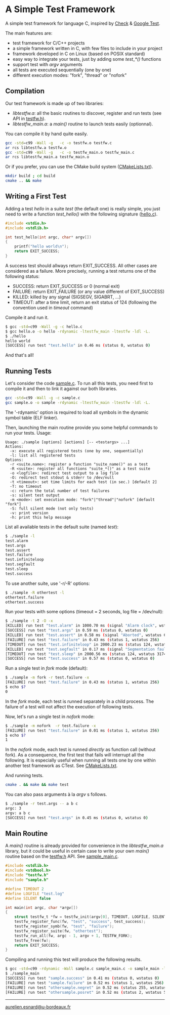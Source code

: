# A Simple Test Framework

A simple test framework for language C, inspired by [Check](https://libcheck.github.io/check/) & [Google Test](https://github.com/google/googletest).

The main features are:

* test framework for C/C++ projects
* a simple framework written in C, with few files to include in your project
* framework developed in C on Linux (based on POSIX standard)
* easy way to integrate your tests, just by adding some *test_\*()* functions
* support test with *argv* arguments
* all tests are executed sequentially (one by one)
* different execution modes: "fork", "thread" or "nofork"

## Compilation

Our test framework is made up of two libraries:

* *libtestfw.a*: all the basic routines to discover, register and run tests (see API in [testfw.h](testfw.h)).
* *libtestfw_main.a*: a *main()* routine to launch tests easily (optionnal).

You can compile it by hand quite easily.

```bash
gcc -std=c99 -Wall -g   -c -o testfw.o testfw.c
ar rcs libtestfw.a testfw.o
gcc -std=c99 -Wall -g   -c -o testfw_main.o testfw_main.c
ar rcs libtestfw_main.a testfw_main.o
```

Or if you prefer, you can use the CMake build system ([CMakeLists.txt](CMakeLists.txt)).

```bash
mkdir build ; cd build
cmake .. && make
```

## Writing a First Test

Adding a test *hello* in a suite *test* (the default one) is really simple, you just need to write a function *test_hello()*
with the following signature ([hello.c](hello.c)).

```c
#include <stdio.h>
#include <stdlib.h>

int test_hello(int argc, char* argv[])
{
    printf("hello world\n");
    return EXIT_SUCCESS;
}
```

A success test should allways return EXIT_SUCCESS. All other cases are considered as a failure. More precisely, running a test returns one of the following status:

* SUCCESS: return EXIT_SUCCESS or 0 (normal exit)
* FAILURE: return EXIT_FAILURE (or any value different of EXIT_SUCCESS)
* KILLED: killed by any signal (SIGSEGV, SIGABRT, ...)
* TIMEOUT: after a time limit, return an exit status of 124 (following the convention used in *timeout* command)

Compile it and run it.

```bash
$ gcc -std=c99 -Wall -g -c hello.c
$ gcc hello.o -o hello -rdynamic -ltestfw_main -ltestfw -ldl -L.
$ ./hello
hello world
[SUCCESS] run test "test.hello" in 0.46 ms (status 0, wstatus 0)
```

And that's all!

## Running Tests

Let's consider the code [sample.c](sample.c). To run all this tests, you need first to compile it and then to link it against our both libraries.

```bash
gcc -std=c99 -Wall -g -c sample.c
gcc sample.o -o sample -rdynamic -ltestfw_main -ltestfw -ldl -L.
```

The '-rdynamic' option is required to load all symbols in the dynamic symbol table (ELF linker).

Then, launching the main routine provide you some helpful commands to run your tests. Usage:

```text
Usage: ./sample [options] [actions] [-- <testargs> ...]
Actions:
  -x: execute all registered tests (one by one, sequentially)
  -l: list all registered tests
Options:
  -r <suite.name>: register a function "suite_name()" as a test
  -R <suite>: register all functions "suite_*()" as a test suite
  -o <logfile>: redirect test output to a log file
  -O: redirect test stdout & stderr to /dev/null
  -t <timeout>: set time limits for each test (in sec.) [default 2]
  -T: no timeout
  -c: return the total number of test failures
  -s: silent test output
  -m <mode>: set execution mode: "fork"|"thread"|"nofork" [default "fork"]
  -S: full silent mode (not only tests)
  -v: print version
  -h: print this help message
```

List all available tests in the default suite (named *test*):

```bash
$ ./sample -l
test.alarm
test.args
test.assert
test.failure
test.infiniteloop
test.segfault
test.sleep
test.success
```

To use another suite, use '-r/-R' options:

```bash
$ ./sample -R othertest -l
othertest.failure
othertest.success
```

Run your tests with some options (timeout = 2 seconds, log file = /dev/null):

```bash
$ ./sample -t 2 -O -x
[KILLED] run test "test.alarm" in 1000.70 ms (signal "Alarm clock", wstatus 14)
[SUCCESS] run test "test.args" in 0.59 ms (status 0, wstatus 0)
[KILLED] run test "test.assert" in 0.58 ms (signal "Aborted", wstatus 6)
[FAILURE] run test "test.failure" in 0.43 ms (status 1, wstatus 256)
[TIMEOUT] run test "test.infiniteloop" in 2000.23 ms (status 124, wstatus 31744)
[KILLED] run test "test.segfault" in 0.17 ms (signal "Segmentation fault", wstatus 11)
[TIMEOUT] run test "test.sleep" in 2000.56 ms (status 124, wstatus 31744)
[SUCCESS] run test "test.success" in 0.57 ms (status 0, wstatus 0)
```

Run a single test in *fork* mode (default):

```bash
$ ./sample -m fork -r test.failure -x
[FAILURE] run test "test.failure" in 0.43 ms (status 1, wstatus 256)
$ echo $?
0
```

In the *fork* mode, each test is runned separately in a child process. The failure of a test will not affect the execution of following tests.

Now, let's run a single test in *nofork* mode:

```bash
$ ./sample -m nofork  -r test.failure -x
[FAILURE] run test "test.failure" in 0.01 ms (status 1, wstatus 256)
$ echo $?
1
```

In the *nofork* mode, each test is runned *directly* as function call (without fork). As a consequence, the first test that fails will interrupt all the following.  It is especially useful when running all tests one by one within another test framework as CTest. See [CMakeLists.txt](CMakeLists.txt).

And running tests.

```bash
cmake . && make && make test
```

You can also pass arguments à la *argv* s follows.

```bash
$ ./sample -r test.args -- a b c
argc: 3
argv: a b c
[SUCCESS] run test "test.args" in 0.45 ms (status 0, wstatus 0)
```

## Main Routine

A *main()* routine is already provided for convenience in the *libtestfw_main.a* library, but it could be useful in certain case to write your own *main()* routine based on the [testfw.h](testfw.h) API. See [sample_main.c](sample_main.c).

```c
#include <stdlib.h>
#include <stdbool.h>
#include "testfw.h"
#include "sample.h"

#define TIMEOUT 2
#define LOGFILE "test.log"
#define SILENT false

int main(int argc, char *argv[])
{
    struct testfw_t *fw = testfw_init(argv[0], TIMEOUT, LOGFILE, SILENT);
    testfw_register_func(fw, "test", "success", test_success);
    testfw_register_symb(fw, "test", "failure");
    testfw_register_suite(fw, "othertest");
    testfw_run_all(fw, argc - 1, argv + 1, TESTFW_FORK);
    testfw_free(fw);
    return EXIT_SUCCESS;
}
```

Compiling and running this test will produce the following results.

```bash
$ gcc -std=c99 -rdynamic -Wall sample.c sample_main.c -o sample_main -ltestfw -ldl -L.
$ ./sample_main
[SUCCESS] run test "sample.success" in 0.41 ms (status 0, wstatus 0)
[FAILURE] run test "sample.failure" in 0.52 ms (status 1, wstatus 256)
[FAILURE] run test "othersample.negret" in 0.52 ms (status 255, wstatus 65280)
[FAILURE] run test "othersample.posret" in 0.52 ms (status 2, wstatus 512)
```

---

aurelien.esnard@u-bordeaux.fr